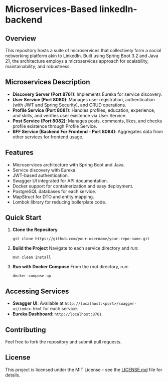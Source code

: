 # Microservices-Based linkedIn-backend

## Overview
This repository hosts a suite of microservices that collectively form a social networking platform akin to LinkedIn. Built using Spring Boot 3.2 and Java 21, the architecture employs a microservices approach for scalability, maintainability, and robustness.

## Microservices Description
- **Discovery Server (Port 8761)**: Implements Eureka for service discovery.
- **User Service (Port 8080)**: Manages user registration, authentication (with JWT and Spring Security), and CRUD operations.
- **Profile Service (Port 8081)**: Handles profiles, education, experience, and skills, and verifies user existence via User Service.
- **Post Service (Port 8082)**: Manages posts, comments, likes, and checks profile existence through Profile Service.
- **BFF Service (Backend For Frontend - Port 8084)**: Aggregates data from other services for frontend usage.

## Features
- Microservices architecture with Spring Boot and Java.
- Service discovery with Eureka.
- JWT-based authentication.
- Swagger UI integrated for API documentation.
- Docker support for containerization and easy deployment.
- PostgreSQL databases for each service.
- MapStruct for DTO and entity mapping.
- Lombok library for reducing boilerplate code.

## Quick Start
1. **Clone the Repository**
   ```
   git clone https://github.com/your-username/your-repo-name.git
   ```

2. **Build the Project**
   Navigate to each service directory and run:
   ```
   mvn clean install
   ```

3. **Run with Docker Compose**
   From the root directory, run:
   ```
   docker-compose up
   ```

## Accessing Services
- **Swagger UI**: Available at `http://localhost:<port>/swagger-ui/index.html` for each service.
- **Eureka Dashboard**: `http://localhost:8761`

## Contributing
Feel free to fork the repository and submit pull requests.

## License
This project is licensed under the MIT License - see the [LICENSE.md](LICENSE.md) file for details.
